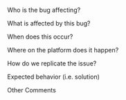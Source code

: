 Who is the bug affecting?

What is affected by this bug?

When does this occur?

Where on the platform does it happen?

How do we replicate the issue?

Expected behavior (i.e. solution)

Other Comments
